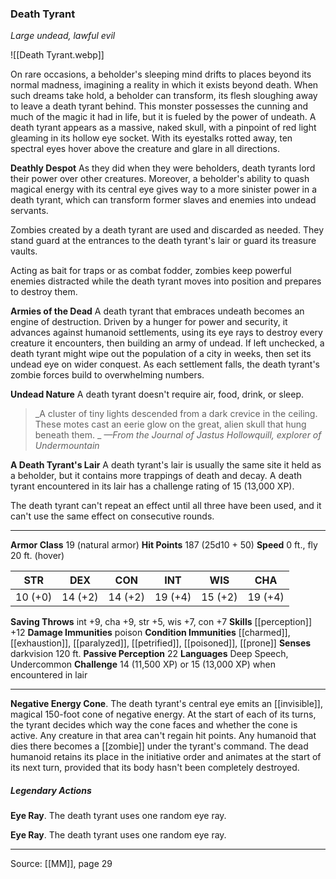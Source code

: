 ### Death Tyrant
_Large undead, lawful evil_

![[Death Tyrant.webp]]

On rare occasions, a beholder's sleeping mind drifts to places beyond its normal madness, imagining a reality in which it exists beyond death. When such dreams take hold, a beholder can transform, its flesh sloughing away to leave a death tyrant behind. This monster possesses the cunning and much of the magic it had in life, but it is fueled by the power of undeath. A death tyrant appears as a massive, naked skull, with a pinpoint of red light gleaming in its hollow eye socket. With its eyestalks rotted away, ten spectral eyes hover above the creature and glare in all directions.

**Deathly Despot** As they did when they were beholders, death tyrants lord their power over other creatures. Moreover, a beholder's ability to quash magical energy with its central eye gives way to a more sinister power in a death tyrant, which can transform former slaves and enemies into undead servants.

Zombies created by a death tyrant are used and discarded as needed. They stand guard at the entrances to the death tyrant's lair or guard its treasure vaults.

Acting as bait for traps or as combat fodder, zombies keep powerful enemies distracted while the death tyrant moves into position and prepares to destroy them.


**Armies of the Dead** A death tyrant that embraces undeath becomes an engine of destruction. Driven by a hunger for power and security, it advances against humanoid settlements, using its eye rays to destroy every creature it encounters, then building an army of undead. If left unchecked, a death tyrant might wipe out the population of a city in weeks, then set its undead eye on wider conquest. As each settlement falls, the death tyrant's zombie forces build to overwhelming numbers.


**Undead Nature** A death tyrant doesn't require air, food, drink, or sleep.




> _A cluster of tiny lights descended from a dark crevice in the ceiling. These motes cast an eerie glow on the great, alien skull that hung beneath them.
_
> _—From the Journal of Jastus Hollowquill, explorer of Undermountain_


**A Death Tyrant's Lair** A death tyrant's lair is usually the same site it held as a beholder, but it contains more trappings of death and decay. A death tyrant encountered in its lair has a challenge rating of 15 (13,000 XP).

The death tyrant can't repeat an effect until all three have been used, and it can't use the same effect on consecutive rounds.




---

**Armor Class** 19 (natural armor)
**Hit Points** 187 (25d10 + 50)
**Speed** 0 ft., fly 20 ft. (hover)

| STR     | DEX     | CON     | INT     | WIS     | CHA     |
|---------|---------|---------|---------|---------|---------|
| 10 (+0) | 14 (+2) | 14 (+2) | 19 (+4) | 15 (+2) | 19 (+4) |

**Saving Throws** int +9, cha +9, str +5, wis +7, con +7
**Skills** [[perception]] +12
**Damage Immunities** poison
**Condition Immunities** [[charmed]], [[exhaustion]], [[paralyzed]], [[petrified]], [[poisoned]], [[prone]]
**Senses** darkvision 120 ft.
**Passive Perception** 22
**Languages** Deep Speech, Undercommon
**Challenge** 14 (11,500 XP) or 15 (13,000 XP) when encountered in lair

---

**Negative Energy Cone**. The death tyrant's central eye emits an [[invisible]], magical 150-foot cone of negative energy. At the start of each of its turns, the tyrant decides which way the cone faces and whether the cone is active. Any creature in that area can't regain hit points. Any humanoid that dies there becomes a [[zombie]] under the tyrant's command. The dead humanoid retains its place in the initiative order and animates at the start of its next turn, provided that its body hasn't been completely destroyed.

##### Legendary Actions
**Eye Ray**. The death tyrant uses one random eye ray.

**Eye Ray**. The death tyrant uses one random eye ray.


---

Source: [[MM]], page 29